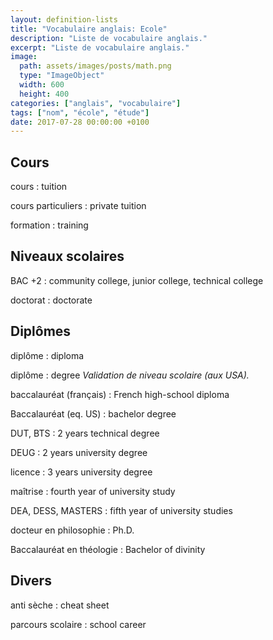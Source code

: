 ```yaml
---
layout: definition-lists
title: "Vocabulaire anglais: Ecole"
description: "Liste de vocabulaire anglais."
excerpt: "Liste de vocabulaire anglais."
image:
  path: assets/images/posts/math.png
  type: "ImageObject"
  width: 600
  height: 400
categories: ["anglais", "vocabulaire"]
tags: ["nom", "école", "étude"]
date: 2017-07-28 00:00:00 +0100
---
```


## Cours

cours
: tuition

cours particuliers
: private tuition

formation
: training


## Niveaux scolaires

BAC +2
: community college, junior college, technical college

doctorat
: doctorate


## Diplômes

diplôme
: diploma

diplôme
: degree
*Validation de niveau scolaire (aux USA).*

baccalauréat (français)
: French high-school diploma

Baccalauréat (eq. US)
: bachelor degree

DUT, BTS
: 2 years technical degree

DEUG
: 2 years university degree

licence
: 3 years university degree

maîtrise
: fourth year of university study

DEA, DESS, MASTERS
: fifth year of university studies

docteur en philosophie
: Ph.D.

Baccalauréat en théologie
: Bachelor of divinity


## Divers

anti sèche
: cheat sheet

parcours scolaire
: school career
